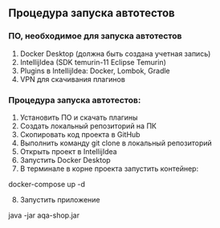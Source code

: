 ## Процедура запуска автотестов
### ПО, необходимое для запуска автотестов
1. Docker Desktop (должна быть создана учетная запись)
2. IntellijIdea (SDK temurin-11 Eclipse Temurin)
3. Plugins в IntellijIdea: Docker, Lombok, Gradle
4. VPN для скачивания плагинов

### Процедура запуска автотестов:
1. Установить ПО и скачать плагины
2. Создать локальный репозиторий на ПК
3. Скопировать код проекта в GitHub
4. Выполнить команду git clone в локальный репозиторий
5. Открыть проект в IntellijIdea
6. Запустить Docker Desktop
7. В терминале в корне проекта запустить контейнер:
  
docker-compose up -d

8. Запустить приложение 

java -jar aqa-shop.jar


